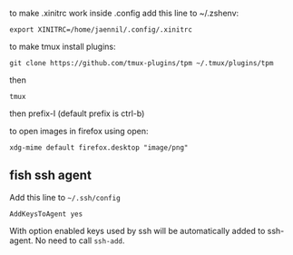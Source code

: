to make .xinitrc work inside .config add this line to ~/.zshenv:

`export XINITRC=/home/jaennil/.config/.xinitrc`

to make tmux install plugins:

`git clone https://github.com/tmux-plugins/tpm ~/.tmux/plugins/tpm`

then

`tmux`

then prefix-I (default prefix is ctrl-b)

to open images in firefox using open:

`xdg-mime default firefox.desktop "image/png"`

## fish ssh agent
Add this line to `~/.ssh/config`
```
AddKeysToAgent yes
```
With option enabled keys used by ssh will be automatically added to ssh-agent. No need to call `ssh-add`.
